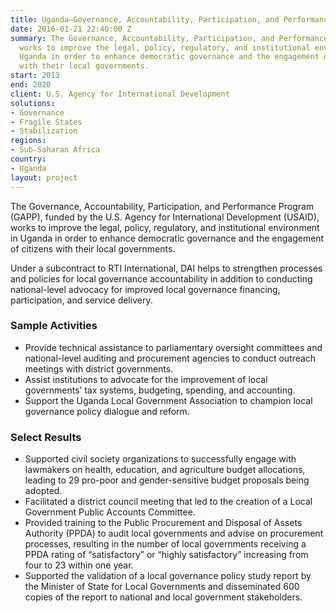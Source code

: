 ```yaml
---
title: Uganda—Governance, Accountability, Participation, and Performance Program (GAPP)
date: 2016-01-21 22:40:00 Z
summary: The Governance, Accountability, Participation, and Performance Program (GAPP)
  works to improve the legal, policy, regulatory, and institutional environment in
  Uganda in order to enhance democratic governance and the engagement of citizens
  with their local governments.
start: 2013
end: 2020
client: U.S. Agency for International Development
solutions:
- Governance
- Fragile States
- Stabilization
regions:
- Sub-Saharan Africa
country:
- Uganda
layout: project
---
```


The Governance, Accountability, Participation, and Performance Program (GAPP), funded by the U.S. Agency for International Development (USAID), works to improve the legal, policy, regulatory, and institutional environment in Uganda in order to enhance democratic governance and the engagement of citizens with their local governments.

Under a subcontract to RTI International, DAI helps to strengthen processes and policies for local governance accountability in addition to conducting national-level advocacy for improved local governance financing, participation, and service delivery.


### Sample Activities
* Provide technical assistance to parliamentary oversight committees and national-level auditing and procurement agencies to conduct outreach meetings with district governments.
* Assist institutions to advocate for the improvement of local governments’ tax systems, budgeting, spending, and accounting.
* Support the Uganda Local Government Association to champion local governance policy dialogue and reform.

### Select Results
* Supported civil society organizations to successfully engage with lawmakers on health, education, and agriculture budget allocations, leading to 29 pro-poor and gender-sensitive budget proposals being adopted.
* Facilitated a district council meeting that led to the creation of a Local Government Public Accounts Committee.
* Provided training to the Public Procurement and Disposal of Assets Authority (PPDA) to audit local governments and advise on procurement processes, resulting in the number of local governments receiving a PPDA rating of “satisfactory” or “highly satisfactory” increasing from four to 23 within one year.
* Supported the validation of a local governance policy study report by the Minister of State for Local Governments and disseminated 600 copies of the report to national and local government stakeholders.